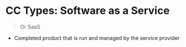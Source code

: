 # CC Types: Software as a Service

> Or SaaS

- Completed product that is run and managed by the service provider
